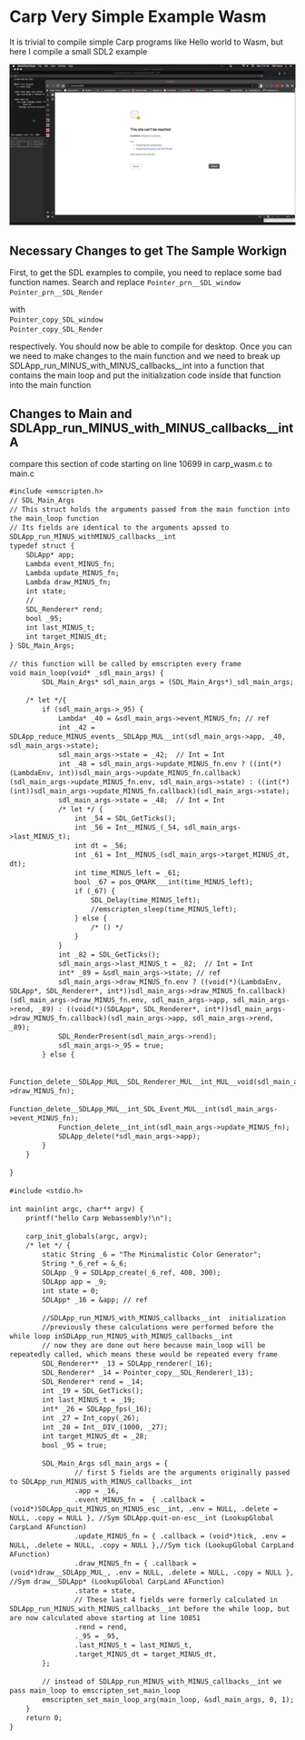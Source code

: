 # Carp Very Simple Example Wasm
It is trivial to compile simple Carp programs like Hello world to Wasm, but here I compile a small SDL2 example

![alt "carp on webassembly"](demo/demo.gif)

## Necessary Changes to get The Sample Workign

First, to get the SDL examples to compile, you need to replace some bad function names. Search and replace 
`Pointer_prn__SDL_window`</br>
`Pointer_prn__SDL_Render` 

with<br/>
`Pointer_copy_SDL_window`<br/>
`Pointer_copy_SDL_Render`

respectively. You should now be able to compile for desktop. Once you can we need to make changes to the main function and we need to break up SDLApp_run_MINUS_with_MINUS_callbacks__int into a function that contains the main loop and put the initialization code inside that function into the main function

## Changes to Main and SDLApp_run_MINUS_with_MINUS_callbacks__intA
compare this section of code starting on line 10699 in carp_wasm.c to main.c

```
#include <emscripten.h>
// SDL_Main_Args
// This struct holds the arguments passed from the main function into the main_loop function
// Its fields are identical to the arguments apssed to SDLApp_run_MINUS_withMINUS_callbacks__int
typedef struct {
    SDLApp* app;
    Lambda event_MINUS_fn;
    Lambda update_MINUS_fn;
    Lambda draw_MINUS_fn;
    int state;
    //
    SDL_Renderer* rend;
    bool _95;
    int last_MINUS_t;
    int target_MINUS_dt;
} SDL_Main_Args;

// this function will be called by emscripten every frame        
void main_loop(void* _sdl_main_args) {
        SDL_Main_Args* sdl_main_args = (SDL_Main_Args*)_sdl_main_args;

    /* let */{
        if (sdl_main_args->_95) {
            Lambda* _40 = &sdl_main_args->event_MINUS_fn; // ref
            int _42 = SDLApp_reduce_MINUS_events__SDLApp_MUL__int(sdl_main_args->app, _40, sdl_main_args->state);
            sdl_main_args->state = _42;  // Int = Int
            int _48 = sdl_main_args->update_MINUS_fn.env ? ((int(*)(LambdaEnv, int))sdl_main_args->update_MINUS_fn.callback)(sdl_main_args->update_MINUS_fn.env, sdl_main_args->state) : ((int(*)(int))sdl_main_args->update_MINUS_fn.callback)(sdl_main_args->state);
            sdl_main_args->state = _48;  // Int = Int
            /* let */ {
                int _54 = SDL_GetTicks();
                int _56 = Int__MINUS_(_54, sdl_main_args->last_MINUS_t);
                int dt = _56;
                int _61 = Int__MINUS_(sdl_main_args->target_MINUS_dt, dt);
                int time_MINUS_left = _61;
                bool _67 = pos_QMARK___int(time_MINUS_left);
                if (_67) {
                    SDL_Delay(time_MINUS_left);
                    //emscripten_sleep(time_MINUS_left);
                } else {
                    /* () */
                }
            }
            int _82 = SDL_GetTicks();
            sdl_main_args->last_MINUS_t = _82;  // Int = Int
            int* _89 = &sdl_main_args->state; // ref
            sdl_main_args->draw_MINUS_fn.env ? ((void(*)(LambdaEnv, SDLApp*, SDL_Renderer*, int*))sdl_main_args->draw_MINUS_fn.callback)(sdl_main_args->draw_MINUS_fn.env, sdl_main_args->app, sdl_main_args->rend, _89) : ((void(*)(SDLApp*, SDL_Renderer*, int*))sdl_main_args->draw_MINUS_fn.callback)(sdl_main_args->app, sdl_main_args->rend, _89);
            SDL_RenderPresent(sdl_main_args->rend);
            sdl_main_args->_95 = true;
        } else {

            Function_delete__SDLApp_MUL__SDL_Renderer_MUL__int_MUL__void(sdl_main_args->draw_MINUS_fn);
            Function_delete__SDLApp_MUL__int_SDL_Event_MUL__int(sdl_main_args->event_MINUS_fn);
            Function_delete__int_int(sdl_main_args->update_MINUS_fn);
            SDLApp_delete(*sdl_main_args->app);
        }    
    }
        
}
    
#include <stdio.h>

int main(int argc, char** argv) {
    printf("hello Carp Webassembly!\n");
    
    carp_init_globals(argc, argv);
    /* let */ {
        static String _6 = "The Minimalistic Color Generator";
        String *_6_ref = &_6;
        SDLApp _9 = SDLApp_create(_6_ref, 400, 300);
        SDLApp app = _9;
        int state = 0;
        SDLApp* _16 = &app; // ref

        //SDLApp_run_MINUS_with_MINUS_callbacks__int  initialization
        //previously these calculations were performed before the while loop inSDLApp_run_MINUS_with_MINUS_callbacks__int 
        // now they are done out here because main_loop will be repeatedly called, which means these would be repeated every frame
        SDL_Renderer** _13 = SDLApp_renderer(_16);
        SDL_Renderer* _14 = Pointer_copy__SDL_Renderer(_13);
        SDL_Renderer* rend = _14;
        int _19 = SDL_GetTicks();
        int last_MINUS_t = _19;
        int* _26 = SDLApp_fps(_16);
        int _27 = Int_copy(_26);
        int _28 = Int__DIV_(1000, _27);
        int target_MINUS_dt = _28;
        bool _95 = true;

        SDL_Main_Args sdl_main_args = {
                // first 5 fields are the arguments originally passed to SDLApp_run_MINUS_with_MINUS_callbacks__int 
                .app = _16,
                .event_MINUS_fn =  { .callback = (void*)SDLApp_quit_MINUS_on_MINUS_esc__int, .env = NULL, .delete = NULL, .copy = NULL }, //Sym SDLApp.quit-on-esc__int (LookupGlobal CarpLand AFunction)
                .update_MINUS_fn = { .callback = (void*)tick, .env = NULL, .delete = NULL, .copy = NULL },//Sym tick (LookupGlobal CarpLand AFunction)
                .draw_MINUS_fn = { .callback = (void*)draw__SDLApp_MUL_, .env = NULL, .delete = NULL, .copy = NULL }, //Sym draw__SDLApp* (LookupGlobal CarpLand AFunction)
                .state = state,
                // These last 4 fields were formerly calculated in SDLApp_run_MINUS_with_MINUS_callbacks__int before the while loop, but are now calculated above starting at line 10851
                .rend = rend,
                ._95 = _95,
                .last_MINUS_t = last_MINUS_t,
                .target_MINUS_dt = target_MINUS_dt,
        };

        // instead of SDLApp_run_MINUS_with_MINUS_callbacks__int we pass main_loop to emscripten_set_main_loop
        emscripten_set_main_loop_arg(main_loop, &sdl_main_args, 0, 1);
    }
    return 0;
}
```
